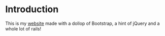 # Introduction

This is my [website](https://harshal-resume.herokuapp.com/) made with a dollop of Bootstrap, a hint of jQuery and a whole lot of rails!